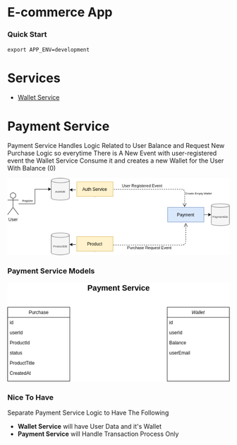 # E-commerce App

### Quick Start

```
export APP_ENV=development
```

# Services

<!--ts-->

- [Wallet Service](#wallet-service)
<!--te-->

# Payment Service

Payment Service Handles Logic Related to User Balance and Request New Purchase Logic
so everytime There is A New Event with user-registered event
the Wallet Service Consume it and creates a new Wallet for the User With Balance (0)

![Wallet Logic](public/WalletLogic.png)

### Payment Service Models

![PaymentModel](public/PaymentModel.png)

### Nice To Have

Separate Payment Service Logic to Have The Following

- **Wallet Service** will have User Data and it's Wallet
- **Payment Service** will Handle Transaction Process Only

